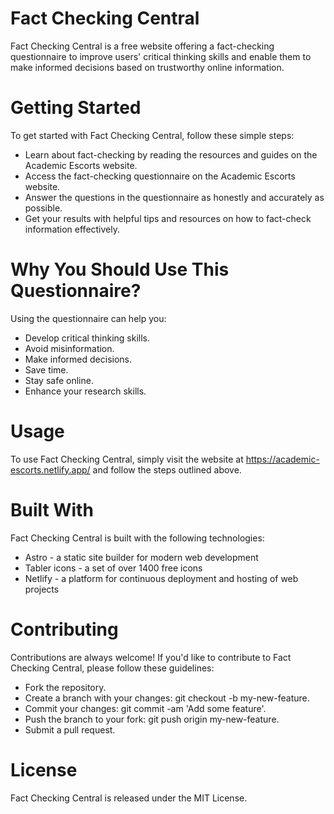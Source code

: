 # Fact Checking Central

Fact Checking Central is a free website offering a fact-checking questionnaire to improve users' critical thinking skills and enable them to make informed decisions based on trustworthy online information.

# Getting Started
To get started with Fact Checking Central, follow these simple steps:

- Learn about fact-checking by reading the resources and guides on the Academic Escorts website.
- Access the fact-checking questionnaire on the Academic Escorts website.
- Answer the questions in the questionnaire as honestly and accurately as possible.
- Get your results with helpful tips and resources on how to fact-check information effectively.

# Why You Should Use This Questionnaire?
Using the questionnaire can help you:

- Develop critical thinking skills.
- Avoid misinformation.
- Make informed decisions.
- Save time.
- Stay safe online.
- Enhance your research skills.
# Usage
To use Fact Checking Central, simply visit the website at https://academic-escorts.netlify.app/ and follow the steps outlined above.

# Built With
Fact Checking Central is built with the following technologies:

- Astro - a static site builder for modern web development
- Tabler icons - a set of over 1400 free icons
- Netlify - a platform for continuous deployment and hosting of web projects
# Contributing
Contributions are always welcome! If you'd like to contribute to Fact Checking Central, please follow these guidelines:

- Fork the repository.
- Create a branch with your changes: git checkout -b my-new-feature.
- Commit your changes: git commit -am 'Add some feature'.
- Push the branch to your fork: git push origin my-new-feature.
- Submit a pull request.
# License
Fact Checking Central is released under the MIT License.